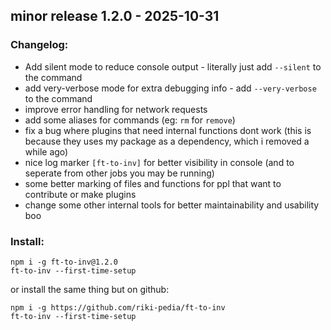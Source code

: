 <!-- just a file to make the releases from for the automation script -->
<!-- edit this per release -->
<!-- when should i try properly versioning? -->
## minor release 1.2.0 - 2025-10-31
### Changelog: 
- Add silent mode to reduce console output - literally just add `--silent` to the command
- add very-verbose mode for extra debugging info - add `--very-verbose` to the command
- improve error handling for network requests
- add some aliases for commands (eg: `rm` for `remove`)
- fix a bug where plugins that need internal functions dont work (this is because they uses my package as a dependency, which i removed a while ago)
- nice log marker `[ft-to-inv]` for better visibility in console (and to seperate from other jobs you may be running)
- some better marking of files and functions for ppl that want to contribute or make plugins
- change some other internal tools for better maintainability and usability
boo
<!-- im quite lazy, so i don't update the readme often. -->
<!-- ill probably do it next release -->
### Install:
```
npm i -g ft-to-inv@1.2.0
ft-to-inv --first-time-setup
```
or install the same thing but on github:
```
npm i -g https://github.com/riki-pedia/ft-to-inv
ft-to-inv --first-time-setup
```
<!-- i am extremely unprofessional, so you'll see whatever i didn't feel like doing scattered throughout the codebase -->

